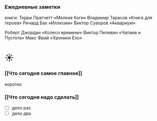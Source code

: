 ### Ежедневные заметки
книги:
Терри Пратчетт «Мелкие боги»
Владимир Тарасов «Книга для героев»
Ричард Бах «Иллюзии»
Виктор Суворов «Аквариум»

Роберт Джордан «Колесо времени»
Виктор Пелевин «Чапаев и Пустота»
Макс Фрай «Хроники Ехо»

# ☀️
### [[Что сегодня самое главное]]
коротко

### [[Что сегодня надо сделать]]
- [ ] дело раз
- [ ] дело два
